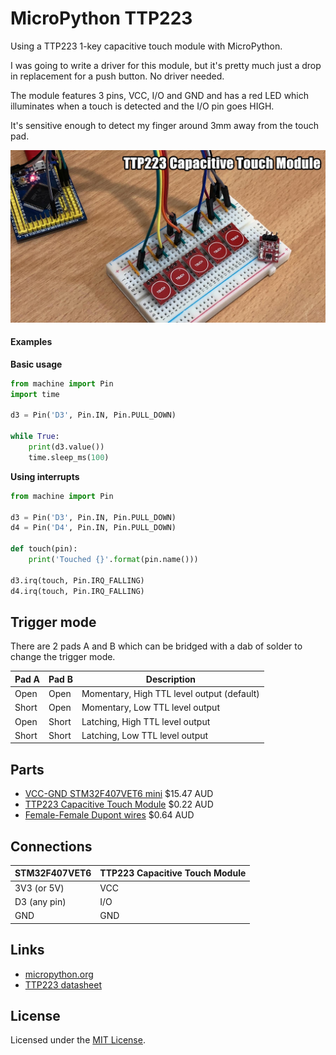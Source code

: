 # MicroPython TTP223

Using a TTP223 1-key capacitive touch module with MicroPython.

I was going to write a driver for this module, but it's pretty much just a drop in replacement for a push button. No driver needed.

The module features 3 pins, VCC, I/O and GND and has a red LED which illuminates when a touch is detected and the I/O pin goes HIGH.

It's sensitive enough to detect my finger around 3mm away from the touch pad.

![demo](docs/demo.jpg)

#### Examples

**Basic usage**

```python
from machine import Pin
import time

d3 = Pin('D3', Pin.IN, Pin.PULL_DOWN)

while True:
    print(d3.value())
    time.sleep_ms(100)
```

**Using interrupts**

```python
from machine import Pin

d3 = Pin('D3', Pin.IN, Pin.PULL_DOWN)
d4 = Pin('D4', Pin.IN, Pin.PULL_DOWN)

def touch(pin):
    print('Touched {}'.format(pin.name()))

d3.irq(touch, Pin.IRQ_FALLING)
d4.irq(touch, Pin.IRQ_FALLING)
```

## Trigger mode

There are 2 pads A and B which can be bridged with a dab of solder to change the trigger mode.

Pad A | Pad B | Description
----- | ----- | --------------------------------------
Open  | Open  | Momentary, High TTL level output (default)
Short | Open  | Momentary, Low TTL level output
Open  | Short | Latching, High TTL level output
Short | Short | Latching, Low TTL level output


## Parts

* [VCC-GND STM32F407VET6 mini](https://www.aliexpress.com/item/STM32F407VET6-Mini-version-of-the-core-board-STM32-minimum-system-version/32709285751.html) $15.47 AUD
* [TTP223 Capacitive Touch Module](https://www.aliexpress.com/item/5PCS-LOT-NEW-TTP223-Touch-button-Module-Capacitor-type-Single-Channel-Self-Locking-Touch-switch-sensor/32416625219.html) $0.22 AUD
* [Female-Female Dupont wires](https://www.aliexpress.com/item/10pcs-10cm-2-54mm-1p-1p-Pin-Male-to-Male-Color-Breadboard-Cable-Jump-Wire-Jumper/32636873838.html) $0.64 AUD

## Connections

STM32F407VET6 | TTP223 Capacitive Touch Module
------------- | -----------------
3V3 (or 5V)   | VCC
D3 (any pin)  | I/O
GND           | GND

## Links

* [micropython.org](http://micropython.org)
* [TTP223 datasheet](https://infusionsystems.com/support/TTP223.pdf)

## License

Licensed under the [MIT License](http://opensource.org/licenses/MIT).
